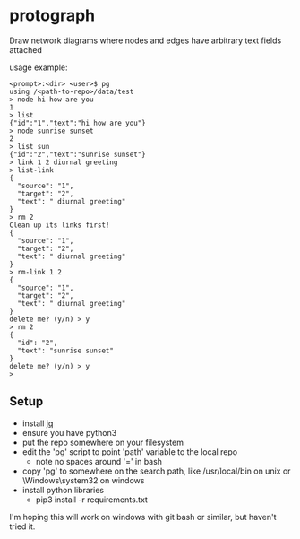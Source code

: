# protograph

Draw network diagrams where nodes and edges have arbitrary text fields attached

usage example:

```
<prompt>:<dir> <user>$ pg
using /<path-to-repo>/data/test
> node hi how are you
1
> list
{"id":"1","text":"hi how are you"}
> node sunrise sunset
2
> list sun
{"id":"2","text":"sunrise sunset"}
> link 1 2 diurnal greeting
> list-link
{
  "source": "1",
  "target": "2",
  "text": " diurnal greeting"
}
> rm 2
Clean up its links first!
{
  "source": "1",
  "target": "2",
  "text": " diurnal greeting"
}
> rm-link 1 2
{
  "source": "1",
  "target": "2",
  "text": " diurnal greeting"
}
delete me? (y/n) > y
> rm 2
{
  "id": "2",
  "text": "sunrise sunset"
}
delete me? (y/n) > y
>
```

## Setup

* install [jq](https://github.com/stedolan/jq/releases)
* ensure you have python3
* put the repo somewhere on your filesystem
* edit the 'pg' script to point 'path' variable to the local repo
  * note no spaces around '=' in bash
* copy 'pg' to somewhere on the search path, like /usr/local/bin on unix or \Windows\system32 on windows
* install python libraries
  * pip3 install -r requirements.txt
  
I'm hoping this will work on windows with git bash or similar, but haven't tried it.
